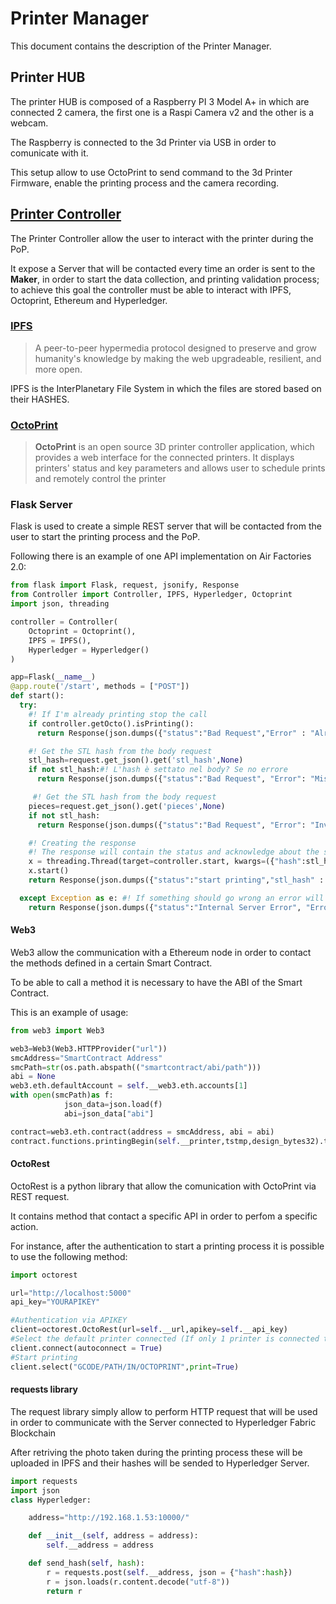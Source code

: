# Printer Manager

This document contains the description of the Printer Manager.

## Printer HUB

The printer HUB is composed of a Raspberry PI 3 Model A+ in which are connected 2 camera, the first one is a Raspi Camera v2 and the other is a webcam.

The Raspberry is connected to the 3d Printer via USB in order to comunicate with it.

This setup allow to use OctoPrint to send command to the 3d Printer Firmware, enable the printing process and the camera recording. 

## [Printer Controller](https://github.com/Air-Factories-2-0/af2-printer-controller)

The Printer Controller allow the user to interact with the printer during the PoP.

It expose a Server that will be contacted every time an order is sent to the **Maker**, in order to start the data collection, and printing validation process; to achieve this goal the controller must be able to interact with IPFS, Octoprint, Ethereum and Hyperledger.

### [IPFS](https://ipfs.io/)

> A peer-to-peer hypermedia protocol designed to preserve and grow humanity's knowledge by making the web upgradeable, resilient, and more open.

IPFS is the InterPlanetary File System in which the files are stored based on their  HASHES.

### [OctoPrint](https://octoprint.org/)

> **OctoPrint** is an open source 3D printer controller application, which provides a web interface for the connected printers. It displays printers' status and key parameters and allows user to schedule prints and remotely control the printer

### Flask Server

Flask is used to create a simple REST server that will be contacted from the user to start the printing process and the PoP.

Following there is an example of one API implementation on Air Factories 2.0:

```python
from flask import Flask, request, jsonify, Response
from Controller import Controller, IPFS, Hyperledger, Octoprint
import json, threading

controller = Controller(
    Octoprint = Octoprint(),
    IPFS = IPFS(),
    Hyperledger = Hyperledger()
)

app=Flask(__name__)
@app.route('/start', methods = ["POST"])
def start():
  try:
    #! If I'm already printing stop the call
    if controller.getOcto().isPrinting():
      return Response(json.dumps({"status":"Bad Request","Error" : "Already Printing"}), 400, mimetype="application/json")

    #! Get the STL hash from the body request
    stl_hash=request.get_json().get('stl_hash',None)
    if not stl_hash:#! L'hash è settato nel body? Se no errore
      return Response(json.dumps({"status":"Bad Request", "Error": "Missing stl_hash key"}), 400, mimetype="application/json" )

     #! Get the STL hash from the body request
    pieces=request.get_json().get('pieces',None)
    if not stl_hash:
      return Response(json.dumps({"status":"Bad Request", "Error": "Invalid number of pieces to print"}), 400, mimetype="application/json" )

    #! Creating the response 
    #! The response will contain the status and acknowledge about the stl_hash sended
    x = threading.Thread(target=controller.start, kwargs=({"hash":stl_hash, "pieces":pieces}))
    x.start()      
    return Response(json.dumps({"status":"start printing","stl_hash" : stl_hash}), 200, mimetype="application/json")

  except Exception as e: #! If something should go wrong an error will be returned
    return Response(json.dumps({"status":"Internal Server Error", "Error": str(e)}), 500, mimetype="application/json" )
```

#### Web3

Web3 allow the communication with a Ethereum node in order to contact the methods defined in a certain Smart Contract.

To be able to call a method it is necessary to have the ABI of the Smart Contract.

This is an example of usage:

```python
from web3 import Web3

web3=Web3(Web3.HTTPProvider("url"))
smcAddress="SmartContract Address"
smcPath=str(os.path.abspath(("smartcontract/abi/path")))
abi = None
web3.eth.defaultAccount = self.__web3.eth.accounts[1]  
with open(smcPath)as f:
            json_data=json.load(f)
            abi=json_data["abi"]

contract=web3.eth.contract(address = smcAddress, abi = abi)
contract.functions.printingBegin(self.__printer,tstmp,design_bytes32).transact()
```

#### OctoRest

OctoRest is a python library that allow the comunication with OctoPrint via REST request.

It contains method that contact a specific API in order to perfom a specific action.

For instance, after the authentication to start a printing process it is possible to use the following method:

```python
import octorest

url="http://localhost:5000" 
api_key="YOURAPIKEY"

#Authentication via APIKEY
client=octorest.OctoRest(url=self.__url,apikey=self.__api_key)
#Select the default printer connected (If only 1 printer is connected that one is the default one)
client.connect(autoconnect = True)
#Start printing
client.select("GCODE/PATH/IN/OCTOPRINT",print=True)
```

#### requests library

The request library simply allow to perform HTTP request that will be used in order to communicate with the Server connected to Hyperledger Fabric Blockchain

After retriving the photo taken during the printing process these will be uploaded in IPFS and their hashes will be sended to Hyperledger Server.

```python
import requests
import json
class Hyperledger:

    address="http://192.168.1.53:10000/"

    def __init__(self, address = address):
        self.__address = address

    def send_hash(self, hash):
        r = requests.post(self.__address, json = {"hash":hash})
        r = json.loads(r.content.decode("utf-8"))
        return r
```
